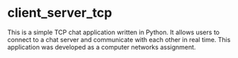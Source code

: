 # client_server_tcp
This is a simple TCP chat application written in Python. It allows users to connect to a chat server and communicate with each other in real time. This application was developed as a computer networks assignment.
